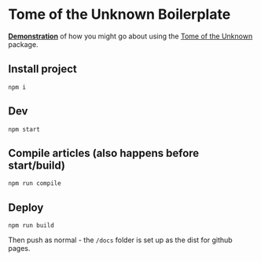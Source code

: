 # Tome of the Unknown Boilerplate

[**Demonstration**](https://entozoon.github.io/tome-boilerplate/) of how you might go about using the [Tome of the Unknown](https://entozoon.github.io/tome-of-the-unknown) package.

## Install project

    npm i

## Dev

    npm start

## Compile articles (also happens before start/build)

    npm run compile

## Deploy

    npm run build

Then push as normal - the `/docs` folder is set up as the dist for github pages.
